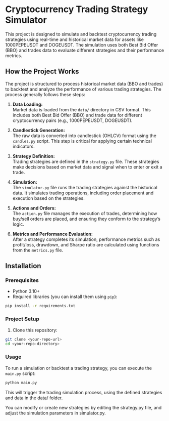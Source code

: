 # Cryptocurrency Trading Strategy Simulator

This project is designed to simulate and backtest cryptocurrency trading strategies using real-time and historical market data for assets like 1000PEPEUSDT and DOGEUSDT. The simulation uses both Best Bid Offer (BBO) and trades data to evaluate different strategies and their performance metrics.

## How the Project Works

The project is structured to process historical market data (BBO and trades) to backtest and analyze the performance of various trading strategies. The process generally follows these steps:

1. **Data Loading:**  
   Market data is loaded from the `data/` directory in CSV format. This includes both Best Bid Offer (BBO) and trade data for different cryptocurrency pairs (e.g., 1000PEPEUSDT, DOGEUSDT).

2. **Candlestick Generation:**  
   The raw data is converted into candlestick (OHLCV) format using the `candles.py` script. This step is critical for applying certain technical indicators.

3. **Strategy Definition:**  
   Trading strategies are defined in the `strategy.py` file. These strategies make decisions based on market data and signal when to enter or exit a trade.

4. **Simulation:**  
   The `simulator.py` file runs the trading strategies against the historical data. It simulates trading operations, including order placement and execution based on the strategies.

5. **Actions and Orders:**  
   The `action.py` file manages the execution of trades, determining how buy/sell orders are placed, and ensuring they conform to the strategy’s logic.

6. **Metrics and Performance Evaluation:**  
   After a strategy completes its simulation, performance metrics such as profit/loss, drawdown, and Sharpe ratio are calculated using functions from the `metrics.py` file.

## Installation

### Prerequisites

- Python 3.10+
- Required libraries (you can install them using `pip`):

```bash
pip install -r requirements.txt
```

### Project Setup
1. Clone this repository:
```bash
git clone <your-repo-url>
cd <your-repo-directory>
```
### Usage
To run a simulation or backtest a trading strategy, you can execute the ```main.py``` script: 
```bash
python main.py
```
This will trigger the trading simulation process, using the defined strategies and data in the data/ folder.

You can modify or create new strategies by editing the strategy.py file, and adjust the simulation parameters in simulator.py.



